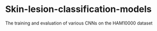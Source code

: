 # Skin-lesion-classification-models
 The training and evaluation of various CNNs on the HAM10000 dataset
